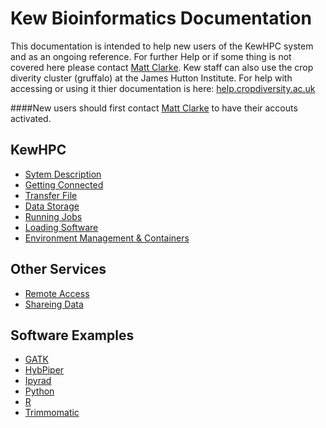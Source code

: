 # Kew Bioinformatics Documentation

This documentation is intended to help new users of the KewHPC system and as an ongoing reference. For further Help or if some thing is not covered here please contact [Matt Clarke](mailto:m.clarke@kew.org). Kew staff can also use the crop diverity cluster (gruffalo) at the James Hutton Institute. For help with accessing or using it thier documentation is here: [help.cropdiversity.ac.uk](https://help.cropdiversity.ac.uk/)


####New users should first contact [Matt Clarke](mailto:m.clarke@kew.org) to have their accouts activated.


## KewHPC

* [Sytem Description](./KewHPC/Overview.md)   
* [Getting Connected](./KewHPC/Logging_in_via_ssh.md)
* [Transfer File](./KewHPC/Transfer_data_via_sftp.md)
* [Data Storage](./KewHPC/Where_to_store_data.md)
* [Running Jobs](./KewHPC/Running_Analysis_with_SLURM.md)
* [Loading Software](./KewHPC/Using_Software_with_LMOD.md)
* [Environment Management & Containers]()

## Other Services

* [Remote Access](./Other_Services/remote_access.md)
* [Shareing Data](./Other_Services/External_SFTP_Service.md)

## Software Examples

* [GATK](./software/gatk.md)
* [HybPiper](./software/hybpiper.md)
* [Ipyrad](./software/ipyrad.md)
* [Python](./software/python.md)
* [R](./software/R.md)
* [Trimmomatic](./software/trimmomatic.md)
